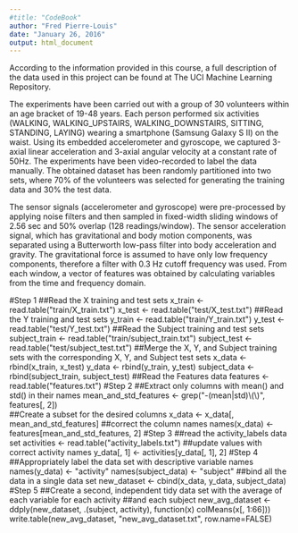 ```yaml
---
#title: "CodeBook"
author: "Fred Pierre-Louis"
date: "January 26, 2016"
output: html_document
---
```

According to the information provided in this course, a full description of the data used in this project can be found at The UCI Machine Learning Repository.


The experiments have been carried out with a group of 30 volunteers within an age bracket of 19-48 years. Each person performed six activities (WALKING, WALKING_UPSTAIRS, WALKING_DOWNSTAIRS, SITTING, STANDING, LAYING) wearing a smartphone (Samsung Galaxy S II) on the waist. Using its embedded accelerometer and gyroscope, we captured 3-axial linear acceleration and 3-axial angular velocity at a constant rate of 50Hz. The experiments have been video-recorded to label the data manually. The obtained dataset has been randomly partitioned into two sets, where 70% of the volunteers was selected for generating the training data and 30% the test data.

The sensor signals (accelerometer and gyroscope) were pre-processed by applying noise filters and then sampled in fixed-width sliding windows of 2.56 sec and 50% overlap (128 readings/window). The sensor acceleration signal, which has gravitational and body motion components, was separated using a Butterworth low-pass filter into body acceleration and gravity. The gravitational force is assumed to have only low frequency components, therefore a filter with 0.3 Hz cutoff frequency was used. From each window, a vector of features was obtained by calculating variables from the time and frequency domain.




#Step 1
##Read the X training and test sets
        x_train <- read.table("train/X_train.txt")
        x_test <- read.table("test/X_test.txt")
##Read the Y training and test sets
        y_train <- read.table("train/Y_train.txt")
        y_test <- read.table("test/Y_test.txt")
##Read the Subject training and test sets
        subject_train <- read.table("train/subject_train.txt")
        subject_test <- read.table("test/subject_test.txt")
##Merge the X, Y, and Subject training sets with the corresponding X, Y, and Subject test sets
        x_data <- rbind(x_train, x_test)
        y_data <- rbind(y_train, y_test)
        subject_data <- rbind(subject_train, subject_test)
##Read the Features data
        features <- read.table("features.txt")
#Step 2
##Extract only columns with mean() and std() in their names
        mean_and_std_features <- grep("-(mean|std)\\(\\)", features[, 2])        
##Create a subset for the desired columns
        x_data <- x_data[, mean_and_std_features]
##correct the column names
        names(x_data) <- features[mean_and_std_features, 2] 
#Step 3
##read the activity_labels data set
        activities <- read.table("activity_labels.txt")
##update values with correct activity names
        y_data[, 1] <- activities[y_data[, 1], 2]
#Step 4
##Appropriately label the data set with descriptive variable names
        names(y_data) <- "activity"
        names(subject_data) <- "subject"
##bind all the data in a single data set
        new_dataset <- cbind(x_data, y_data, subject_data)
#Step 5
##Create a second, independent tidy data set with the average of each variable for each activity
##and each subject
        new_avg_dataset <- ddply(new_dataset, .(subject, activity), function(x) colMeans(x[, 1:66]))
        write.table(new_avg_dataset, "new_avg_dataset.txt", row.name=FALSE)
